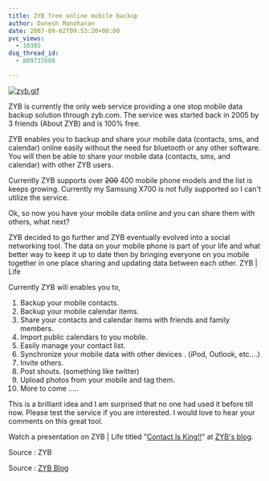 ```yaml
---
title: ZYB free online mobile backup
author: Danesh Manoharan
date: 2007-09-02T09:53:20+00:00
pvc_views:
  - 10385
dsq_thread_id:
  - 889737608

---
```

[![zyb.gif][1]][2]

ZYB is currently the only web service providing a one stop mobile data backup solution through zyb.com. The service was started back in 2005 by 3 friends (About ZYB) and is 100% free.

ZYB enables you to backup and share your mobile data (contacts, sms, and calendar) online easily without the need for bluetooth or any other software. You will then be able to share your mobile data (contacts, sms, and calendar) with other ZYB users.

Currently ZYB supports over <strike>200</strike> 400 mobile phone models and the list is keeps growing. Currently my Samsung X700 is not fully supported so I can't utilize the service.

Ok, so now you have your mobile data online and you can share them with others, what next?

ZYB decided to go further and ZYB eventually evolved into a social networking tool. The data on your mobile phone is part of your life and what better way to keep it up to date then by bringing everyone on you mobile together in one place sharing and updating data between each other. ZYB | Life

Currently ZYB will enables you to,

  1. Backup your mobile contacts.
  2. Backup your mobile calendar items.
  3. Share your contacts and calendar items with friends and family members.
  4. Import public calendars to you mobile.
  5. Easily manage your contact list.
  6. Synchronize your mobile data with other devices . (iPod, Outlook, etc....)
  7. Invite others.
  8. Post shouts. (something like twitter)
  9. Upload photos from your mobile and tag them.
 10. More to come .....

This is a brilliant idea and I am surprised that no one had used it before till now. Please test the service if you are interested. I would love to hear your comments on this great tool.

Watch a presentation on ZYB | Life titled "[Contact Is King!!][3]" at [ZYB's blog][4].

Source : ZYB

Source : [ZYB Blog][4]

 [1]: /wp-content/uploads/2007/09/zyb.gif
 [2]: /wp-content/uploads/2007/09/zyb.gif "zyb.gif"
 [3]: http://blog.zyb.com/2007/06/07/contact-is-king/
 [4]: http://blog.zyb.com
